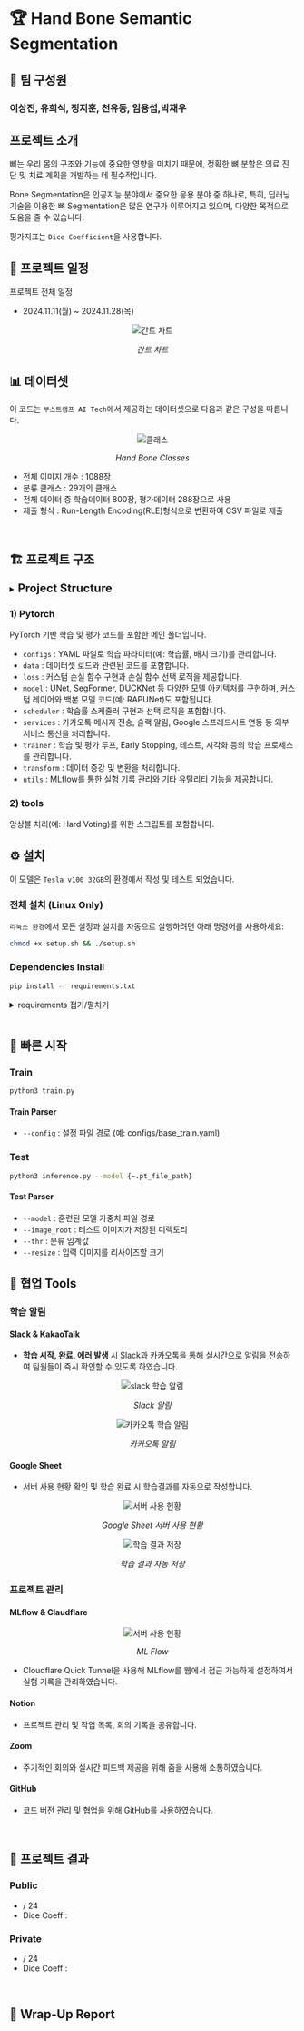 
# 🏆 Hand Bone Semantic Segmentation

## 🥇 팀 구성원

### 이상진, 유희석, 정지훈, 천유동, 임용섭,박재우
## 프로젝트 소개
뼈는 우리 몸의 구조와 기능에 중요한 영향을 미치기 때문에, 정확한 뼈 분할은 의료 진단 및 치료 계획을 개발하는 데 필수적입니다.

Bone Segmentation은 인공지능 분야에서 중요한 응용 분야 중 하나로, 특히, 딥러닝 기술을 이용한 뼈 Segmentation은 많은 연구가 이루어지고 있으며, 다양한 목적으로 도움을 줄 수 있습니다.

평가지표는 `Dice Coefficient`을 사용합니다.
<br />

## 📅 프로젝트 일정
프로젝트 전체 일정

- 2024.11.11(월) ~ 2024.11.28(목)

<div align='center'>
    <img src='.\img\gantt.png', alt='간트 차트'>
    <p><em>간트 차트</em></p>
</div>

## 📊 데이터셋
이 코드는 `부스트캠프 AI Tech`에서 제공하는 데이터셋으로 다음과 같은 구성을 따릅니다. 
<div align='center'>
    <img src='.\img\classes.png', alt='클래스'>
    <p><em>Hand Bone Classes</em></p>
</div>


- 전체 이미지 개수 : 1088장
- 분류 클래스 : 29개의 클래스
- 전체 데이터 중 학습데이터 800장, 평가데이터 288장으로 사용
- 제출 형식 : Run-Length Encoding(RLE)형식으로 변환하여 CSV 파일로 제출
<br />

## 🏗️ 프로젝트 구조

<details>
<summary><span style="font-size: 20px; font-weight: bold">Project Structure</span></summary>

```plaintext
Project
│   README.md
├───📂 EDA
├───📂 img
├───📂 pytorch/
│   │   📄 .gitignore
│   │   📄 inference.py
│   │   📄 K-fold_ensemble.py
│   │   📄 requirements.txt
│   │   📄 train.py
│   ├───📂 configs
│   │       📄 base_train.yaml
│   ├───📂 data
│   │       📄 test_dataset.py
│   │       📄 train_dataset.py
│   ├───📂 loss
│   │       📄 loss.py
│   │       📄 loss_selector.py
│   ├───📂 models
│   │   ├───📂 CUSTOM
│   │   ├───📂 DUCKNet
│   │   ├───📂 fcn_resnet50
│   │   ├───📂 NestedUNet
│   │   ├───📂 RAPUNet
│   │   ├───📂 SegFormer
│   │   ├───📂 UNet
│   │   └───📂 UNet3plus
│   ├───📂 scheduler
│   │   │   📄 scheduler_selector.py
│   │   └───📂 CustomCAWR
│   │           📄 CustomCosineAnnealingWarmupRestarts.py
│   ├───📂 services
│   │       📄 kakao.py
│   │       📄 refresh_kakao_token.py
│   │       📄 sheet_kakao_key_update.py
│   │       📄 sheet_pull_kakao_key.py
│   │       📄 slack.py
│   │       📄 spreadsheet.py
│   ├───📂 trainer
│   │       📄 Earlystopping.py
│   │       📄 test.py
│   │       📄 test_rle.py
│   │       📄 trainer.py
│   │       📄 visualize.py
│   ├───📂 transform
│   │       📄 transform.py
│   └───📂 utils
│           📄 mlflow.py
│           📄 util.py
└───📂 tools
        📄 hard_voting.py
```

</details>


### 1) Pytorch
PyTorch 기반 학습 및 평가 코드를 포함한 메인 폴더입니다.
- `configs` : YAML 파일로 학습 파라미터(예: 학습률, 배치 크기)를 관리합니다.
- `data` : 데이터셋 로드와 관련된 코드를 포함합니다.
- `loss` : 커스텀 손실 함수 구현과 손실 함수 선택 로직을 제공합니다.
- `model` : UNet, SegFormer, DUCKNet 등 다양한 모델 아키텍처를 구현하며, 커스텀 레이어와 백본 모델 코드(예: RAPUNet)도 포함됩니다.
- `scheduler` : 학습률 스케줄러 구현과 선택 로직을 포함합니다.
- `services` : 카카오톡 메시지 전송, 슬랙 알림, Google 스프레드시트 연동 등 외부 서비스 통신을 처리합니다.
- `trainer` : 학습 및 평가 루프, Early Stopping, 테스트, 시각화 등의 학습 프로세스를 관리합니다.
- `transform` : 데이터 증강 및 변환을 처리합니다.
- `utils` : MLflow를 통한 실험 기록 관리와 기타 유틸리티 기능을 제공합니다.

### 2) tools
앙상블 처리(예: Hard Voting)를 위한 스크립트를 포함합니다.
<br />

## ⚙️ 설치
이 모델은 `Tesla v100 32GB`의 환경에서 작성 및 테스트 되었습니다.

### 전체 설치 (Linux Only)
`리눅스 환경`에서 모든 설정과 설치를 자동으로 실행하려면 아래 명령어를 사용하세요:
```bash
chmod +x setup.sh && ./setup.sh
```
### Dependencies Install
```bash
pip install -r requirements.txt
```

<details>
<summary>requirements 접기/펼치기</summary>

- albumentations==1.4.21
- altair==5.5.0
- fsspec==2023.9.2
- gitpython==3.1.43
- google-api-python-client==2.154.0
- google-auth==2.36.0
- google-auth-oauthlib==1.2.1
- joblib==1.4.2
- matplotlib==3.9.2
- mlflow==2.18.0
- numpy==1.26.0
- omegaconf==2.3.0
- opencv-python==4.10.0.84
- pandas==2.2.3
- PyYAML==6.0
- scikit-learn==1.5.2
- scipy==1.14.1
- seaborn==0.13.2
- streamlit==1.40.1
- torch==2.1.0
- torchvision==0.16.0
- tqdm==4.67.1
- ttach==0.0.3

</details>

<br />

## 🚀 빠른 시작
### Train
```bash
python3 train.py
```
#### Train Parser
- `--config` : 설정 파일 경로 (예: configs/base_train.yaml)

### Test
```bash
python3 inference.py --model {~.pt_file_path}
```

#### Test Parser
- `--model` : 훈련된 모델 가중치 파일 경로
- `--image_root` : 테스트 이미지가 저장된 디렉토리
- `--thr` : 분류 임계값
- `--resize` : 입력 이미지를 리사이즈할 크기

## 🤝 협업 Tools
### 학습 알림
#### Slack & KakaoTalk
- **학습 시작, 완료, 에러 발생** 시 Slack과 카카오톡을 통해 실시간으로 알림을 전송하여 팀원들이 즉시 확인할 수 있도록 하였습니다.
<div align='center'>
    <img src='.\img\slack.png', alt='slack 학습 알림'>
    <p><em>Slack 알림</em></p>
    <img src='.\img\kakaotalk.png', alt='카카오톡 학습 알림'>
    <p><em>카카오톡 알림</em></p>
</div>

#### Google Sheet
- 서버 사용 현황 확인 및 학습 완료 시 학습결과를 자동으로 작성합니다.
<div align='center'>
    <img src='.\img\spreadsheet_server.png', alt='서버 사용 현황'>
    <p><em>Google Sheet 서버 사용 현황</em></p>
    <img src='.\img\spreadsheet_result.png', alt='학습 결과 저장'>
    <p><em>학습 결과 자동 저장</em></p>
</div>

### 프로젝트 관리
#### MLflow & Claudflare
<div align='center'>
    <img src='.\img\mlflow.png', alt='서버 사용 현황'>
    <p><em>ML Flow</em></p>
</div>

- Cloudflare Quick Tunnel을 사용해 MLflow를 웹에서 접근 가능하게 설정하여서 실험 기록을 관리하였습니다.
  
#### Notion
- 프로젝트 관리 및 작업 목록, 회의 기록을 공유합니다.
#### Zoom
- 주기적인 회의와 실시간 피드백 제공을 위해 줌을 사용해 소통하였습니다.
#### GitHub
- 코드 버전 관리 및 협업을 위해 GitHub를 사용하였습니다.

<br />


## 🎯 프로젝트 결과
### Public
-  / 24
- Dice Coeff : 
### Private
-  / 24
- Dice Coeff : 

<br />

## 🏅 Wrap-Up Report   
### 

